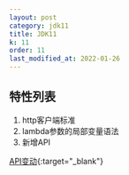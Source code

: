 ```yaml
---
layout: post
category: jdk11
title: JDK11
k: 11
order: 11
last_modified_at: 2022-01-26
---
```


## 特性列表

1. http客户端标准
2. lambda参数的局部变量语法
3. 新增API

[API变动](https://gunnarmorling.github.io/jdk-api-diff/jdk10-jdk11-api-diff.html){:target="_blank"}